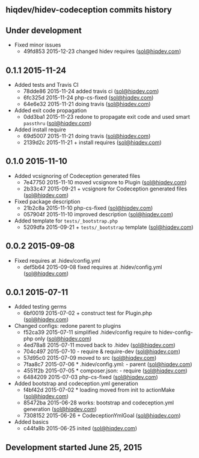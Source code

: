 hiqdev/hidev-codeception commits history
----------------------------------------

## Under development

- Fixed minor issues
    - 49fd853 2015-12-23 changed hidev requires (sol@hiqdev.com)

## 0.1.1 2015-11-24

- Added tests and Travis CI
    - 78dde86 2015-11-24 added travis ci (sol@hiqdev.com)
    - 6fc325d 2015-11-24 php-cs-fixed (sol@hiqdev.com)
    - 64e6e32 2015-11-21 doing travis (sol@hiqdev.com)
- Added exit code propagation
    - 0dd3ba1 2015-11-23 redone to propagate exit code and used smart `passthru` (sol@hiqdev.com)
- Added install require
    - 69d5007 2015-11-21 doing travis (sol@hiqdev.com)
    - 2139d2c 2015-11-21 + install requires (sol@hiqdev.com)

## 0.1.0 2015-11-10

- Added vcsignoring of Codeception generated files
    - 7e47750 2015-11-10 moved vcsignore to Plugin (sol@hiqdev.com)
    - 2b33c47 2015-09-21 + vcsignore for Codeception generated files (sol@hiqdev.com)
- Fixed package description
    - 21b2c8a 2015-11-10 php-cs-fixed (sol@hiqdev.com)
    - 057904f 2015-11-10 improved description (sol@hiqdev.com)
- Added template for `tests/_bootstrap.php`
    - 5209dfa 2015-09-21 + `tests/_bootstrap` template (sol@hiqdev.com)

## 0.0.2 2015-09-08

- Fixed requires at .hidev/config.yml
    - def5b64 2015-09-08 fixed requires at .hidev/config.yml (sol@hiqdev.com)

## 0.0.1 2015-07-11

- Added testing germs
    - 6bf0019 2015-07-02 + construct test for Plugin.php (sol@hiqdev.com)
- Changed configs: redone parent to plugins
    - f52ca39 2015-07-11 simplified .hidev/config require to hidev-config-php only (sol@hiqdev.com)
    - 4ed78a8 2015-07-11 moved back to .hidev (sol@hiqdev.com)
    - 704c497 2015-07-10 - require & require-dev (sol@hiqdev.com)
    - 57d95c0 2015-07-09 moved to src (sol@hiqdev.com)
    - 7faa8c7 2015-07-06 * .hidev/config.yml: - parent (sol@hiqdev.com)
    - 4551f2b 2015-07-05 * composer.json: - require (sol@hiqdev.com)
    - 6484209 2015-07-03 php-cs-fixed (sol@hiqdev.com)
- Added bootstrap and codeception.yml generation
    - f4bf42d 2015-07-02 * loading moved from init to actionMake (sol@hiqdev.com)
    - 85472ba 2015-06-28 works: bootstrap and codeception.yml generation (sol@hiqdev.com)
    - 7308152 2015-06-26 + CodeceptionYmlGoal (sol@hiqdev.com)
- Added basics
    - c44fa8b 2015-06-25 inited (sol@hiqdev.com)

## Development started June 25, 2015

